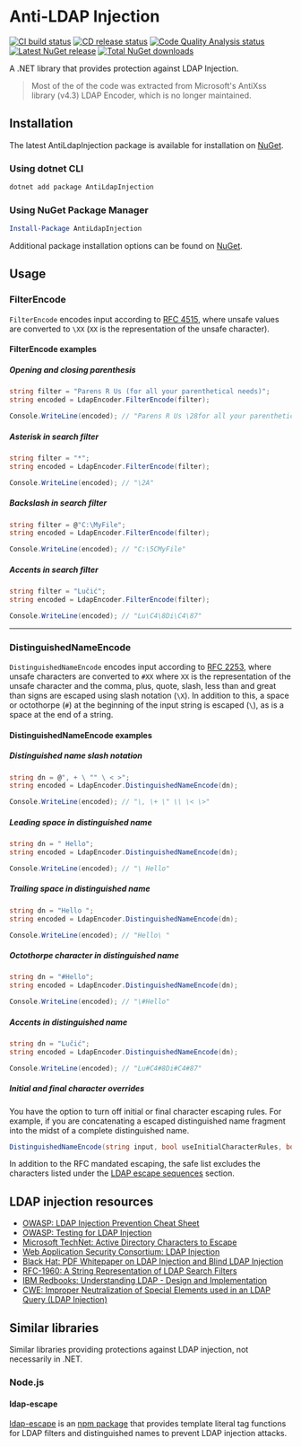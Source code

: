 # Anti-LDAP Injection

[![CI build status](https://github.com/jonlabelle/AntiLdapInjection/workflows/ci/badge.svg)](https://github.com/jonlabelle/AntiLdapInjection/actions?query=workflow%3Aci "CI build status")
[![CD release status](https://github.com/jonlabelle/AntiLdapInjection/workflows/cd/badge.svg)](https://github.com/jonlabelle/AntiLdapInjection/actions?query=workflow%3Acd "CD release status")
[![Code Quality Analysis status](https://github.com/jonlabelle/AntiLdapInjection/workflows/code-quality-analysis/badge.svg)](https://github.com/jonlabelle/AntiLdapInjection/actions?query=workflow%3Acode-quality-analysis "Code Quality Analysis status")
[![Latest NuGet release](https://img.shields.io/nuget/vpre/AntiLdapInjection?color=blue&label=nuget&logo=nuget)](https://www.nuget.org/packages/AntiLdapInjection "Latest NuGet release")
[![Total NuGet downloads](https://img.shields.io/nuget/dt/AntiLdapInjection?color=blue&label=downloads&logo=nuget)](https://www.nuget.org/stats/packages/AntiLdapInjection?groupby=Version&groupby=ClientName&groupby=ClientVersion "Total NuGet downloads")

A .NET library that provides protection against LDAP Injection.

> Most of the of the code was extracted from Microsoft's AntiXss library (v4.3)
> LDAP Encoder, which is no longer maintained.

## Installation

The latest AntiLdapInjection package is available for installation on [NuGet].

### Using dotnet CLI

```bash
dotnet add package AntiLdapInjection
```

### Using NuGet Package Manager

```powershell
Install-Package AntiLdapInjection
```

Additional package installation options can be found on [NuGet].

## Usage

### FilterEncode

`FilterEncode` encodes input according to [RFC 4515](https://tools.ietf.org/html/rfc4515),
where unsafe values are converted to `\XX` \(`XX` is the representation of the
unsafe character\).

#### FilterEncode examples

##### Opening and closing parenthesis

```csharp
string filter = "Parens R Us (for all your parenthetical needs)";
string encoded = LdapEncoder.FilterEncode(filter);

Console.WriteLine(encoded); // "Parens R Us \28for all your parenthetical needs\29"
```

##### Asterisk in search filter

```csharp
string filter = "*";
string encoded = LdapEncoder.FilterEncode(filter);

Console.WriteLine(encoded); // "\2A"
```

##### Backslash in search filter

```csharp
string filter = @"C:\MyFile";
string encoded = LdapEncoder.FilterEncode(filter);

Console.WriteLine(encoded); // "C:\5CMyFile"
```

##### Accents in search filter

```csharp
string filter = "Lučić";
string encoded = LdapEncoder.FilterEncode(filter);

Console.WriteLine(encoded); // "Lu\C4\8Di\C4\87"
```

---

### DistinguishedNameEncode

`DistinguishedNameEncode` encodes input according to [RFC 2253](https://www.ietf.org/rfc/rfc2253.txt),
where unsafe characters are converted to `#XX` where `XX` is the representation
of the unsafe character and the comma, plus, quote, slash, less than and great
than signs are escaped using slash notation (`\X`). In addition to this, a space
or octothorpe (`#`) at the beginning of the input string is escaped (`\`), as is
a space at the end of a string.

#### DistinguishedNameEncode examples

##### Distinguished name slash notation

```csharp
string dn = @", + \ "" \ < >";
string encoded = LdapEncoder.DistinguishedNameEncode(dn);

Console.WriteLine(encoded); // "\, \+ \" \\ \< \>"
```

##### Leading space in distinguished name

```csharp
string dn = " Hello";
string encoded = LdapEncoder.DistinguishedNameEncode(dn);

Console.WriteLine(encoded); // "\ Hello"
```

##### Trailing space in distinguished name

```csharp
string dn = "Hello ";
string encoded = LdapEncoder.DistinguishedNameEncode(dn);

Console.WriteLine(encoded); // "Hello\ "
```

##### Octothorpe character in distinguished name

```csharp
string dn = "#Hello";
string encoded = LdapEncoder.DistinguishedNameEncode(dn);

Console.WriteLine(encoded); // "\#Hello"
```

##### Accents in distinguished name

```csharp
string dn = "Lučić";
string encoded = LdapEncoder.DistinguishedNameEncode(dn);

Console.WriteLine(encoded); // "Lu#C4#8Di#C4#87"
```

##### Initial and final character overrides

You have the option to turn off initial or final character escaping rules. For
example, if you are concatenating a escaped distinguished name fragment into the
midst of a complete distinguished name.

```csharp
DistinguishedNameEncode(string input, bool useInitialCharacterRules, bool useFinalCharacterRule)
```

In addition to the RFC mandated escaping, the safe list excludes the characters
listed under the [LDAP escape sequences](#ldap-escape-sequences) section.

## LDAP injection resources

- [OWASP: LDAP Injection Prevention Cheat Sheet](https://www.owasp.org/index.php/LDAP_injection)
- [OWASP: Testing for LDAP Injection](https://owasp.org/www-project-web-security-testing-guide/stable/4-Web_Application_Security_Testing/07-Input_Validation_Testing/06-Testing_for_LDAP_Injection.html)
- [Microsoft TechNet: Active Directory Characters to Escape](https://social.technet.microsoft.com/wiki/contents/articles/5312.active-directory-characters-to-escape.aspx)
- [Web Application Security Consortium: LDAP Injection]
- [Black Hat: PDF Whitepaper on LDAP Injection and Blind LDAP Injection](https://www.blackhat.com/presentations/bh-europe-08/Alonso-Parada/Whitepaper/bh-eu-08-alonso-parada-WP.pdf)
- [RFC-1960: A String Representation of LDAP Search Filters](https://www.ietf.org/rfc/rfc1960.html)
- [IBM Redbooks: Understanding LDAP - Design and Implementation](https://www.redbooks.ibm.com/abstracts/sg244986.html)
- [CWE: Improper Neutralization of Special Elements used in an LDAP Query \(LDAP Injection\)](https://cwe.mitre.org/data/definitions/90.html)

## Similar libraries

Similar libraries providing protections against LDAP injection, not necessarily
in .NET.

### Node.js

#### ldap-escape

[ldap-escape](https://github.com/tcort/ldap-escape "ldap-escape npm page")
is an [npm package](https://www.npmjs.com/package/ldap-escape) that provides
template literal tag functions for LDAP filters and distinguished names to
prevent LDAP injection attacks.

[Web Application Security Consortium: LDAP Injection]: http://projects.webappsec.org/w/page/13246947/LDAP%20Injection

[NuGet]: https://www.nuget.org/packages/AntiLdapInjection
